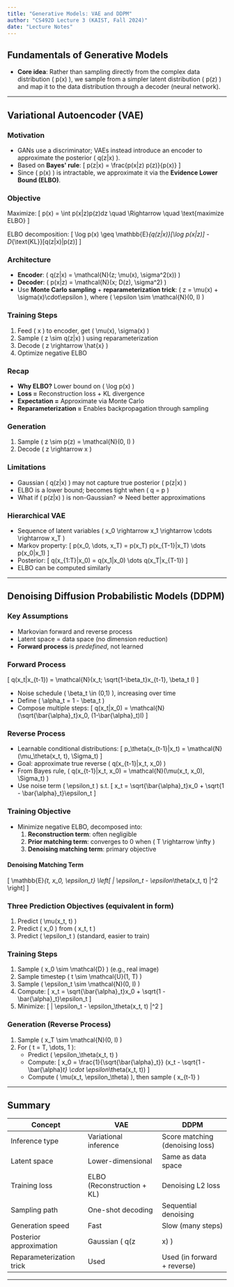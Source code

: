 ```yaml
---
title: "Generative Models: VAE and DDPM"
author: "CS492D Lecture 3 (KAIST, Fall 2024)"
date: "Lecture Notes"
---
```


## Fundamentals of Generative Models

- **Core idea**: Rather than sampling directly from the complex data distribution \( p(x) \), we sample from a simpler latent distribution \( p(z) \) and map it to the data distribution through a decoder (neural network).

---

## Variational Autoencoder (VAE)

### Motivation
- GANs use a discriminator; VAEs instead introduce an encoder to approximate the posterior \( q(z|x) \).
- Based on **Bayes' rule**:
  \[
  p(z|x) = \frac{p(x|z) p(z)}{p(x)}
  \]
- Since \( p(x) \) is intractable, we approximate it via the **Evidence Lower Bound (ELBO)**.

### Objective
Maximize:
\[
p(x) = \int p(x|z)p(z)dz \quad \Rightarrow \quad \text{maximize ELBO}
\]

ELBO decomposition:
\[
\log p(x) \geq \mathbb{E}_{q(z|x)}[\log p(x|z)] - D_{\text{KL}}[q(z|x)\|p(z)]
\]

### Architecture
- **Encoder**: \( q(z|x) = \mathcal{N}(z; \mu(x), \sigma^2(x)) \)
- **Decoder**: \( p(x|z) = \mathcal{N}(x; D(z), \sigma^2) \)
- Use **Monte Carlo sampling** + **reparameterization trick**: \( z = \mu(x) + \sigma(x)\cdot\epsilon \), where \( \epsilon \sim \mathcal{N}(0, I) \)

### Training Steps
1. Feed \( x \) to encoder, get \( \mu(x), \sigma(x) \)
2. Sample \( z \sim q(z|x) \) using reparameterization
3. Decode \( z \rightarrow \hat{x} \)
4. Optimize negative ELBO

### Recap
- **Why ELBO?** Lower bound on \( \log p(x) \)
- **Loss =** Reconstruction loss + KL divergence
- **Expectation =** Approximate via Monte Carlo
- **Reparameterization =** Enables backpropagation through sampling

### Generation
1. Sample \( z \sim p(z) = \mathcal{N}(0, I) \)
2. Decode \( z \rightarrow x \)

### Limitations
- Gaussian \( q(z|x) \) may not capture true posterior \( p(z|x) \)
- ELBO is a lower bound; becomes tight when \( q = p \)
- What if \( p(z|x) \) is non-Gaussian? => Need better approximations

### Hierarchical VAE
- Sequence of latent variables \( x_0 \rightarrow x_1 \rightarrow \cdots \rightarrow x_T \)
- Markov property:
\[
p(x_0, \dots, x_T) = p(x_T) p(x_{T-1}|x_T) \dots p(x_0|x_1)
\]
- Posterior:
\[
q(x_{1:T}|x_0) = q(x_1|x_0) \dots q(x_T|x_{T-1})
\]
- ELBO can be computed similarly

---

## Denoising Diffusion Probabilistic Models (DDPM)

### Key Assumptions
- Markovian forward and reverse process
- Latent space = data space (no dimension reduction)
- **Forward process** is *predefined*, not learned

### Forward Process
\[
q(x_t|x_{t-1}) = \mathcal{N}(x_t; \sqrt{1-\beta_t}x_{t-1}, \beta_t I)
\]
- Noise schedule \( \beta_t \in (0,1) \), increasing over time
- Define \( \alpha_t = 1 - \beta_t \)
- Compose multiple steps:
\[
q(x_t|x_0) = \mathcal{N}(\sqrt{\bar{\alpha}_t}x_0, (1-\bar{\alpha}_t)I)
\]

### Reverse Process
- Learnable conditional distributions:
\[
p_\theta(x_{t-1}|x_t) = \mathcal{N}(\mu_\theta(x_t, t), \Sigma_t)
\]
- Goal: approximate true reverse \( q(x_{t-1}|x_t, x_0) \)
- From Bayes rule, \( q(x_{t-1}|x_t, x_0) = \mathcal{N}(\mu(x_t, x_0), \Sigma_t) \)
- Use noise term \( \epsilon_t \) s.t.
\[
x_t = \sqrt{\bar{\alpha}_t}x_0 + \sqrt{1 - \bar{\alpha}_t}\epsilon_t
\]

### Training Objective
- Minimize negative ELBO, decomposed into:
  1. **Reconstruction term**: often negligible
  2. **Prior matching term**: converges to 0 when \( T \rightarrow \infty \)
  3. **Denoising matching term**: primary objective

#### Denoising Matching Term
\[
\mathbb{E}_{t, x_0, \epsilon_t} \left[ \| \epsilon_t - \epsilon_\theta(x_t, t) \|^2 \right]
\]

### Three Prediction Objectives (equivalent in form)
1. Predict \( \mu(x_t, t) \)
2. Predict \( x_0 \) from \( x_t, t \)
3. Predict \( \epsilon_t \) (standard, easier to train)

### Training Steps
1. Sample \( x_0 \sim \mathcal{D} \) (e.g., real image)
2. Sample timestep \( t \sim \mathcal{U}(1, T) \)
3. Sample \( \epsilon_t \sim \mathcal{N}(0, I) \)
4. Compute:
\[
x_t = \sqrt{\bar{\alpha}_t}x_0 + \sqrt{1 - \bar{\alpha}_t}\epsilon_t
\]
5. Minimize:
\[
\| \epsilon_t - \epsilon_\theta(x_t, t) \|^2
\]

### Generation (Reverse Process)
1. Sample \( x_T \sim \mathcal{N}(0, I) \)
2. For \( t = T, \dots, 1 \):
   - Predict \( \epsilon_\theta(x_t, t) \)
   - Compute:
     \[
x_0 = \frac{1}{\sqrt{\bar{\alpha}_t}} (x_t - \sqrt{1 - \bar{\alpha}_t} \cdot \epsilon_\theta(x_t, t))
\]
   - Compute \( \mu(x_t, \epsilon_\theta) \), then sample \( x_{t-1} \)

---

## Summary

| Concept                  | VAE                                   | DDPM                               |
|--------------------------|----------------------------------------|-------------------------------------|
| Inference type           | Variational inference                 | Score matching (denoising loss)     |
| Latent space             | Lower-dimensional                     | Same as data space                 |
| Training loss            | ELBO (Reconstruction + KL)            | Denoising L2 loss                   |
| Sampling path            | One-shot decoding                     | Sequential denoising                |
| Generation speed         | Fast                                  | Slow (many steps)                   |
| Posterior approximation | Gaussian \( q(z|x) \)                 | Predefined forward + learned reverse|
| Reparameterization trick | Used                                  | Used (in forward + reverse)         |

---
